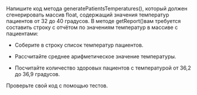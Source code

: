 Напишите код метода generatePatientsTemperatures(), который должен сгенерировать массив float, содержащий значения температур пациентов от 32 до 40 градусов.
В методе getReport()вам требуется составить строку с отчётом по значениям температур в массиве с пациентами:
- Соберите в строку список температур пациентов.

- Рассчитайте среднее арифметическое значение температуры.

- Посчитайте количество здоровых пациентов с температурой от 36,2 до 36,9 градусов.

Проверьте свой код с помощью тестов.
